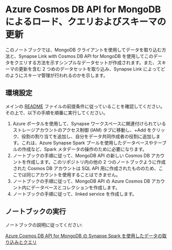 
# Azure Cosmos DB API for MongoDB によるロード、クエリおよびスキーマの更新

このノートブックでは、MongoDB クライアントを使用してデータを取り込む方法と、Synapse Link with Cosmos DB API for MongoDB を使用してこのデータをクエリする方法を示すシンプルなデータセットが作成されます。また、スキーマの更新を含む 2 つめのデータセットを取り込み、Synapse Link によってどのようにスキーマ管理が行われるのかを示します。

## 環境設定

メインの [README](../README.md) ファイルの前提条件に従っていることを確認してください。その上で、以下の手順を順番に実行してください。

1. Azure ポータルを使用して、Synapse ワークスペースに関連付けられているストレージアカウントのアクセス制御 (IAM) タブに移動し、+Add をクリック、役割の割り当てを追加し、自分をデータ共同作成者の役割に追加します。これは、Azure Synapse Spark プールを使用したデータベースやテーブルの作成など、Spark メタデータの操作のために必要になります。
1. ノートブックの手順に従って、MongoDB API の新しい Cosmos DB アカウントを作成します。このリポジトリ内の他の 2 つのノートブックように作成された Cosmos DB アカウントは SQL API 用に作成されたもののため、ここでは同じアカウントを使用することはできません。
1. ノートブックの手順に従って、MongoDB API の Azure Cosmos DB アカウント内にデータベースとコレクションを作成します。
1. ノートブックの手順に従って、linked service を作成します。

## ノートブックの実行

ノートブックの説明に従ってください:

[Azure Cosmos DB API for MongoDB の Synapse Spark を使用したデータの取り込みとクエリ](../MongoDB/spark-notebooks/pyspark/01-CosmosDBSynapseMongoDB.ipynb)